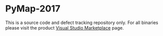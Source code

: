 # PyMap-2017
This is a source code and defect tracking repository only. For all binaries please visit the product [Visual Studio Marketplace](https://marketplace.visualstudio.com/items?itemName=OlegShilo.PyMap-2017) page.
